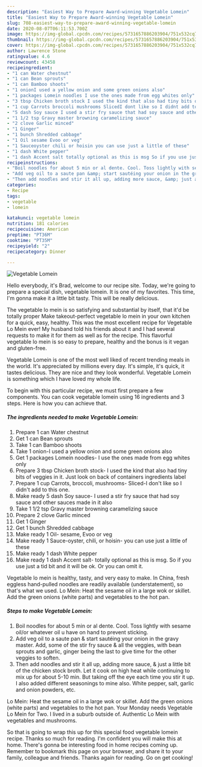 ```yaml
---
description: "Easiest Way to Prepare Award-winning Vegetable Lomein"
title: "Easiest Way to Prepare Award-winning Vegetable Lomein"
slug: 708-easiest-way-to-prepare-award-winning-vegetable-lomein
date: 2020-08-07T06:11:53.700Z
image: https://img-global.cpcdn.com/recipes/5731657886203904/751x532cq70/vegetable-lomein-recipe-main-photo.jpg
thumbnail: https://img-global.cpcdn.com/recipes/5731657886203904/751x532cq70/vegetable-lomein-recipe-main-photo.jpg
cover: https://img-global.cpcdn.com/recipes/5731657886203904/751x532cq70/vegetable-lomein-recipe-main-photo.jpg
author: Lawrence Stone
ratingvalue: 4.6
reviewcount: 43458
recipeingredient:
- "1 can Water chestnut"
- "1 can Bean sprouts"
- "1 can Bamboo shoots"
- "1 onionI used a yellow onion and some green onions also"
- "1 packages Lomein noodles I use the ones made from egg whites only"
- "3 tbsp Chicken broth stock I used the kind that also had tiny bits of veggies in it Just look on back of containers ingredients label"
- "1 cup Carrots broccoli mushrooms SlicedI dont like so I didnt add to this one"
- "5 dash Soy sauce I used a stir fry sauce that had soy sauce and other sauces made in it also"
- "1 1/2 tsp Gravy master browning caramelizing sauce"
- "2 clove Garlic minced"
- "1 Ginger"
- "1 bunch Shredded cabbage"
- "1 Oil sesame Evoo or veg"
- "1 Sauceoyster chili or hoisin you can use just a little of these"
- "1 dash White pepper"
- "1 dash Accent salt totally optional as this is msg So if you use just a tid bit and it will be ok Or you can omit it"
recipeinstructions:
- "Boil noodles for about 5 min or al dente. Cool. Toss lightly with sesame oil/or whatever oil u have on hand to prevent sticking."
- "Add veg oil to a saute pan &amp; start sautéing your onion in the gravy master.  Add, some of the stir fry sauce &amp; all the veggies, with bean sprouts and garlic, ginger  being the last to give time for the other veggies to soften."
- "Then add noodles and stir it all up, adding more sauce, &amp; just a little bit of the chicken stock broth. Let it cook on high heat while continuing to mix up for about 5-10 min. But taking off the eye each time you stir it up. I also added different seasonings to mine also. White pepper, salt, garlic and onion powders, etc."
categories:
- Recipe
tags:
- vegetable
- lomein

katakunci: vegetable lomein 
nutrition: 181 calories
recipecuisine: American
preptime: "PT36M"
cooktime: "PT35M"
recipeyield: "2"
recipecategory: Dinner

---
```



![Vegetable Lomein](https://img-global.cpcdn.com/recipes/5731657886203904/751x532cq70/vegetable-lomein-recipe-main-photo.jpg)

Hello everybody, it's Brad, welcome to our recipe site. Today, we're going to prepare a special dish, vegetable lomein. It is one of my favorites. This time, I'm gonna make it a little bit tasty. This will be really delicious.

The vegetable lo mein is so satisfying and substantial by itself, that it&#39;d be totally proper Make takeout-perfect vegetable lo mein in your own kitchen for a quick, easy, healthy. This was the most excellent recipe for Vegetable Lo Mein ever! My husband told his friends about it and I had several requests to make it for them as well as for the recipe. This flavorful vegetable lo mein is so easy to prepare, healthy and the bonus is it vegan and gluten-free.

Vegetable Lomein is one of the most well liked of recent trending meals in the world. It's appreciated by millions every day. It's simple, it's quick, it tastes delicious. They are nice and they look wonderful. Vegetable Lomein is something which I have loved my whole life.


To begin with this particular recipe, we must first prepare a few components. You can cook vegetable lomein using 16 ingredients and 3 steps. Here is how you can achieve that.

<!--inarticleads1-->

##### The ingredients needed to make Vegetable Lomein:

1. Prepare 1 can Water chestnut
1. Get 1 can Bean sprouts
1. Take 1 can Bamboo shoots
1. Take 1 onion-I used a yellow onion and some green onions also
1. Get 1 packages Lomein noodles- I use the ones made from egg whites only
1. Prepare 3 tbsp Chicken broth stock- I used the kind that also had tiny bits of veggies in it. Just look on back of containers ingredients label
1. Prepare 1 cup Carrots, broccoli, mushrooms- Sliced-I don&#39;t like so I didn&#39;t add to this one.
1. Make ready 5 dash Soy sauce- I used a stir fry sauce that had soy sauce and other sauces made in it also
1. Take 1 1/2 tsp Gravy master browning caramelizing sauce
1. Prepare 2 clove Garlic minced
1. Get 1 Ginger
1. Get 1 bunch Shredded cabbage
1. Make ready 1 Oil- sesame, Evoo or veg
1. Make ready 1 Sauce-oyster, chili, or hoisin- you can use just a little of these
1. Make ready 1 dash White pepper
1. Make ready 1 dash Accent salt- totally optional as this is msg. So if you use just a tid bit and it will be ok. Or you can omit it.


Vegetable lo mein is healthy, tasty, and very easy to make. In China, fresh eggless hand-pulled noodles are readily available (understatement), so that&#39;s what we used. Lo Mein: Heat the sesame oil in a large wok or skillet. Add the green onions (white parts) and vegetables to the hot pan. 

<!--inarticleads2-->

##### Steps to make Vegetable Lomein:

1. Boil noodles for about 5 min or al dente. Cool. Toss lightly with sesame oil/or whatever oil u have on hand to prevent sticking.
1. Add veg oil to a saute pan &amp; start sautéing your onion in the gravy master.  Add, some of the stir fry sauce &amp; all the veggies, with bean sprouts and garlic, ginger  being the last to give time for the other veggies to soften.
1. Then add noodles and stir it all up, adding more sauce, &amp; just a little bit of the chicken stock broth. Let it cook on high heat while continuing to mix up for about 5-10 min. But taking off the eye each time you stir it up. I also added different seasonings to mine also. White pepper, salt, garlic and onion powders, etc.


Lo Mein: Heat the sesame oil in a large wok or skillet. Add the green onions (white parts) and vegetables to the hot pan. Your Monday needs Vegetable Lo Mein for Two. I lived in a suburb outside of. Authentic Lo Mein with vegetables and mushrooms. 

So that is going to wrap this up for this special food vegetable lomein recipe. Thanks so much for reading. I'm confident you will make this at home. There's gonna be interesting food in home recipes coming up. Remember to bookmark this page on your browser, and share it to your family, colleague and friends. Thanks again for reading. Go on get cooking!
